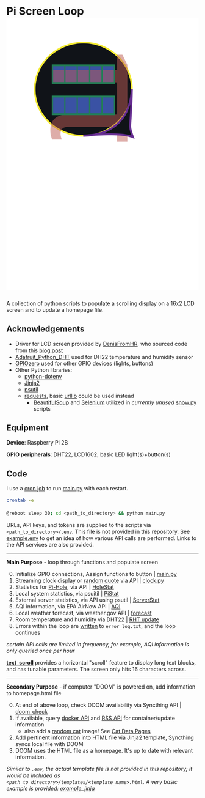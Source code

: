 # Pi Screen Loop <img src="https://raw.githubusercontent.com/NBPub/PiScreenLoop/main/logo.svg" title="PiScreen">

A collection of python scripts to populate a scrolling display on a 16x2 LCD screen and to update a homepage file.

## Acknowledgements

 - Driver for LCD screen provided by [DenisFromHR](https://gist.github.com/DenisFromHR/cc863375a6e19dce359d), who sourced code from this [blog post](https://www.recantha.co.uk/blog/?p=4849)
 - [Adafruit_Python_DHT](https://github.com/adafruit/Adafruit_Python_DHT) used for DH22 temperature and humidity sensor 
 - [GPIOzero](https://gpiozero.readthedocs.io/en/stable/) used for other GPIO devices (lights, buttons)
 - Other Python libraries:
   - [python-dotenv](https://github.com/theskumar/python-dotenv)
   - [Jinja2](https://jinja.palletsprojects.com/en/)
   - [psutil](https://github.com/giampaolo/psutil)
   - [requests](https://requests.readthedocs.io/), basic [urllib](https://docs.python.org/3/library/urllib.html) could be used instead
       - [BeautifulSoup](https://www.crummy.com/software/BeautifulSoup/bs4/doc/) and [Selenium](https://www.selenium.dev/) utilized in *currently unused* [snow.py](/snow.py) scripts
   
   
## Equipment

**Device**: Raspberry Pi 2B

**GPIO peripherals**: DHT22, LCD1602, basic LED light(s)+button(s)

## Code

I use a [cron job](https://en.wikipedia.org/wiki/Cron) to run [main.py](/main.py) with each restart.

```bash
crontab -e

@reboot sleep 30; cd <path_to_directory> && python main.py
```

URLs, API keys, and tokens are supplied to the scripts via `<path_to_directory>/.env`. This file is not provided in this repository. 
See [example.env](/example.env) to get an idea of how various API calls are performed. 
Links to the API services are also provided.

----

**Main Purpose** - loop through functions and populate screen

  0. Initialize GPIO connections, Assign functions to button | [main.py](/main.py)
  1. Streaming clock display or [random quote](https://github.com/lukePeavey/quotable) via API | [clock.py](/clock.py)
  2. Statistics for [Pi-Hole](https://pi-hole.net/), via API | [HoleStat](/stats.py#L135)
  3. Local system statistics, via psuitil | [PiStat](/stats.py#L26)
  4. External server statistics, via API using psutil | [ServerStat](/stats.py#L152)
  5. AQI information, via EPA AirNow API | [AQI](/stats.py#L103)
  6. Local weather forecast, via weather.gov API | [forecast](/stats.py#L42)
  7. Room temperature and humidity via DHT22 | [RHT update](/RTH.py)
  8. Errors within the loop are [written](/main.py#L125) to `error_log.txt`, and the loop continues
  
*certain API calls are limited in frequency, for example, AQI information is only queried once per hour*

**[text_scroll](https://github.com/NBPub/PiScreenLoop/blob/main/stats.py#L10)** provides a horizontal "scroll" feature to display long text blocks, and has tunable parameters. 
The screen only hits 16 characters across.

----

**Secondary Purpose** - if computer "DOOM" is powered on, add information to homepage.html file

  0. At end of above loop, check DOOM availability via Syncthing API | [doom_check]()
  1. If available, query [docker API](https://github.com/NBPub/PiScreenLoop/blob/main/stats.py#L196) and [RSS API](https://github.com/NBPub/PiScreenLoop/blob/main/stats.py#L182) for container/update information
      - also add a [random cat](https://github.com/NBPub/PiScreenLoop/blob/main/stats.py#L226) image! See [Cat Data Pages](https://cat-data-pages.onrender.com/)
  2. Add pertinent information into HTML file via Jinja2 template, Syncthing syncs local file with DOOM
  3. DOOM uses the HTML file as a homepage. It's up to date with relevant information.

*Similar to `.env`, the actual template file is not provided in this repository; it would be included as `<path_to_directory>/templates/<template_name>.html`. A very basic example is provided: [example_jinja](/example_jinja.html)*

 